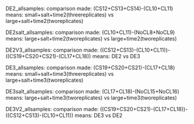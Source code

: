 DE2_allsamples:
comparison made:
(CS12+CS13+CS14)-(CL10+CL11)
means:
small+salt+time2(threereplicates) vs large+salt+time2(tworeplicates)

DE2salt_allsamples:
comparison made:
(CL10+CL11)-(NoCL8+NoCL9)
means: 
large+salt+time2(tworeplicates) vs large+time2(tworeplicates)

DE2V3_allsamples:
comparison made:
((CS12+CS13)-(CL10+CL11))-((CS19+CS20+CS21)-(CL17+CL18))
means:
DE2 vs DE3

DE3_allsamples:
comparison made:
(CS19+CS20+CS21)-(CL17+CL18)
means:
small+salt+time3(threereplicates) vs large+salt+time3(tworeplicates)

DE3salt_allsamples:
comparison made:
(CL17+CL18)-(NoCL15+NoCL16)
means:
large+salt+time3(tworeplicates) vs large+time3(tworeplicates)

DE3V2_allsamples:
comparison made:
((CS19+CS20+CS21)-(CL17+CL18))-((CS12+CS13)-(CL10+CL11))
means:
DE3 vs DE2


